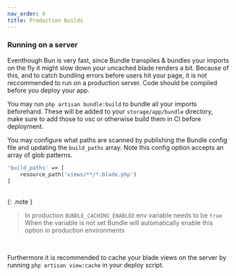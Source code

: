 ```yaml
---
nav_order: 4
title: Production builds
---
```


### Running on a server

Eventhough Bun is very fast, since Bundle transpiles & bundles your imports on the fly it might slow down your uncached blade renders a bit. Because of this, and to catch bundling errors before users hit your page, it is not reccommended to run on a production server. Code should be compiled before you deploy your app.

You may run `php artisan bundle:build` to bundle all your imports beforehand. These will be added to your `storage/app/bundle` directory, make sure to add those to vsc or otherwise build them in CI before deployment.

You may configure what paths are scanned by publishing the Bundle config file and updating the `build_paths` array. Note this config option accepts an array of glob patterns.

```php
'build_paths' => [
    resource_path('views/**/*.blade.php')
]
```

<br />
{: .note }

> In production `BUNDLE_CACHING_ENABLED` env variable needs to be `true`
> When the variable is not set Bundle will automatically enable this option in production environments

<br />

Furthermore it is recommended to cache your blade views on the server by running `php artisan view:cache` in your deploy script.
